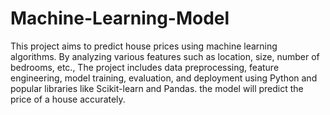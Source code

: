 # Machine-Learning-Model
This project aims to predict house prices using machine learning algorithms. By analyzing various features such as location, size, number of bedrooms, etc., The project includes data preprocessing, feature engineering, model training, evaluation, and deployment using Python and popular libraries like Scikit-learn and Pandas. the model will predict the price of a house accurately.
